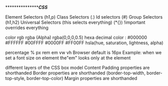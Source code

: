 
******************************************CSS***************************
<!-- Selectors -->
Element Selectors (h1,p)
Class Selectors (.)
Id selectors (#)
Group Selectors (h1,h2)
Universal Selectors (this selects everything) (*{})
!important overrides everything

<!-- Colors -->
color
rgb
rgba (Alpha) rgba(0,0,0,0.5)
hexa decimal color : #000000 #FFFFFF #00FFFF #0000FF #FF00FF 
hsla(hue, saturation, lightness, alpha)

<!-- /* Css Units & Sizes */ -->
percentage %
px
rem
em
vw
vh
Browser default is 16px
Example: when we set a font size on element the"em" looks only at the element

<!-- Box Modal -->
 different layers of the CSS box model 
 Content
 Padding properties are shorthanded 
 Border properties are shorthanded  (border-top-width,  border-top-style, border-top-color)
 Margin properties are shorthanded 

 <!-- Outline and Outline offset -->

 <!-- most common text and fonts settings in CSS -->
 <!-- /* Typography 1rem = 16px* default line height 1.2rem/
text
font
letter spacing
word spacing 
line height
Font Stacks and Callbacks
external fonts -->

<!-- style hypertext links to indicate visited, hover, active and focus. Opacity -->

<!-- how to style lists with list-style-type list-style-image list-style-position  list-style: square url('../images/checkmark.png') inside; ul li:nth-child(2),  -->



